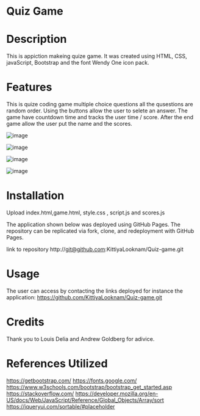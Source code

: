 # Quiz Game 

# Description
This is appiction makeing quize game. It was created using HTML, CSS, javaScript, Bootstrap and the font Wendy One icon pack.

# Features
This is quize coding game multiple choice questions all the qusestions are random order. Using the buttons allow the user to selete an answer. 
The game have countdown time and tracks the user time / score. After the end game allow the user put the name and the scores.  

![image](https://github.com/KittiyaLooknam/Quiz-game/assets/149645563/202d8721-f077-4c63-89d0-b07df968c569)


![image](https://github.com/KittiyaLooknam/Quiz-game/assets/149645563/c6f55b25-1f16-45de-a24b-e79d5a001836)

![image](https://github.com/KittiyaLooknam/Quiz-game/assets/149645563/ba44aed5-e066-4912-96e6-8980dfd7df24)

![image](https://github.com/KittiyaLooknam/Quiz-game/assets/149645563/cad1b7fb-835a-427a-a93a-0e8220e43b19)


# Installation
Upload index.html,game.html, style.css , script.js and scores.js

The application shown below was deployed using GitHub Pages. The repository can be replicated via fork, clone, and redeployment with GitHub Pages.

link to repository  http://git@github.com:KittiyaLooknam/Quiz-game.git


# Usage
The user can access by contacting the links deployed for instance the application: https://github.com/KittiyaLooknam/Quiz-game.git

# Credits
Thank you to Louis Delia and Andrew Goldberg for adivice. 

# References Utilized
https://getbootstrap.com/
https://fonts.google.com/
https://www.w3schools.com/bootstrap/bootstrap_get_started.asp
https://stackoverflow.com/
https://developer.mozilla.org/en-US/docs/Web/JavaScript/Reference/Global_Objects/Array/sort
https://jqueryui.com/sortable/#placeholder
